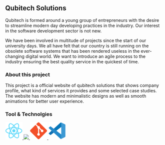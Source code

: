 ## Qubitech Solutions
Qubitech is formed around a young group of entrepreneurs with the desire to streamline modern day developing practices in the industry. Our interest in the software development sector is not new.

We have been involved in multitude of projects since the start of our university days. We all have felt that our country is still running on the obsolete software systems that has been rendered useless in the ever-changing digital world. We want to introduce an agile process to the industry ensuring the best quality service in the quickest of time.

### About this project
This project is a official website of qubitech solutions that shows company profile, what kind of services it provides and some selected case studies. The website has modern and minimalistic designs as well as smooth animations for better user experience.

### Tool & Technolgies
<p>
    <a href="https://reactjs.org/">
        <img src="https://raw.githubusercontent.com/devicons/devicon/master/icons/react/react-original.svg" alt="react" width="55">
    </a>
    <a href="https://greensock.com/gsap/">
        <img src="https://cdn.worldvectorlogo.com/logos/gsap-greensock.svg" width="55" />
    </a>
    <a href="https://git-scm.com/">
        <img src="https://raw.githubusercontent.com/devicons/devicon/master/icons/git/git-original.svg" width="55">
    </a>
    <a href="https://code.visualstudio.com/">
        <img src="https://raw.githubusercontent.com/devicons/devicon/master/icons/vscode/vscode-original.svg" width="55">
    </a>
</p>